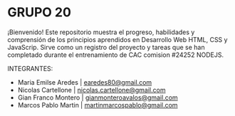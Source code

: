 # GRUPO 20

¡Bienvenido! Este repositorio muestra el progreso, habilidades y comprensión de los principios aprendidos en Desarrollo Web HTML, CSS y JavaScrip. Sirve como un registro del proyecto y tareas que se han completado durante el entrenamiento de CAC comision #24252 NODEJS.


INTEGRANTES:

* Maria Emilse Aredes | earedes80@gmail.com
* Nicolas Cartellone | nicolas.cartellone@gmail.com
* Gian Franco Montero | gianmonteroavalos@gmail.com
* Marcos Pablo Martin | martinmarcospablo@gmail.com

